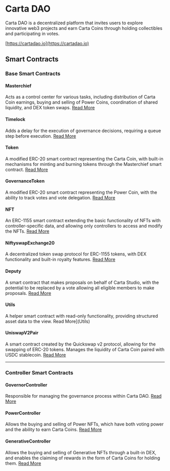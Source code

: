 
# Carta DAO

Carta DAO is a decentralized platform that invites users to explore innovative web3 projects and earn Carta Coins through holding collectibles and participating in votes.

[https://cartadao.io](https://cartadao.io)

## Smart Contracts

### Base Smart Contracts

#### Masterchief
Acts as a control center for various tasks, including distribution of Carta Coin earnings, buying and selling of Power Coins, coordination of shared liquidity, and DEX token swaps. [Read More](Masterchief)


#### Timelock
Adds a delay for the execution of governance decisions, requiring a queue step before execution. [Read More](Timelock)

#### Token
A modified ERC-20 smart contract representing the Carta Coin, with built-in mechanisms for minting and burning tokens through the Masterchief smart contract.  [Read More](Token)

#### GovernanceToken
A modified ERC-20 smart contract representing the Power Coin, with the ability to track votes and vote delegation. [Read More](GovernanceToken)

#### NFT
An ERC-1155 smart contract extending the basic functionality of NFTs with controller-specific data, and allowing only controllers to access and modify the NFTs. [Read More](NFT)

#### NiftyswapExchange20
A decentralized token swap protocol for ERC-1155 tokens, with DEX functionality and built-in royalty features. [Read More](NiftyswapExchange20)

#### Deputy
A smart contract that makes proposals on behalf of Carta Studio, with the potential to be replaced by a vote allowing all eligible members to make proposals. [Read More](Deputy)

#### Utils
A helper smart contract with read-only functionality, providing structured asset data to the view. Read More](Utils)


#### UniswapV2Pair
A smart contract created by the Quickswap v2 protocol, allowing for the swapping of ERC-20 tokens. Manages the liquidity of Carta Coin paired with USDC stablecoin. [Read More](UniswapV2Pair)

***

### Controller Smart Contracts

#### GovernorController
Responsible for managing the governance process within Carta DAO. [Read More](GovernorController)

#### PowerController
Allows the buying and selling of Power NFTs, which have both voting power and the ability to earn Carta Coins. [Read More](PowerController)

#### GenerativeController
Allows the buying and selling of Generative NFTs through a built-in DEX, and enables the claiming of rewards in the form of Carta Coins for holding them. [Read More](GenerativeController)

